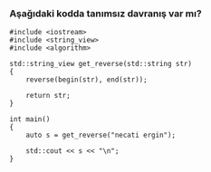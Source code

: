 ### Aşağıdaki kodda tanımsız davranış var mı?

```
#include <iostream>
#include <string_view>
#include <algorithm>

std::string_view get_reverse(std::string str)
{
	reverse(begin(str), end(str));

	return str;
}

int main()
{
	auto s = get_reverse("necati ergin");

	std::cout << s << "\n";
}
```
